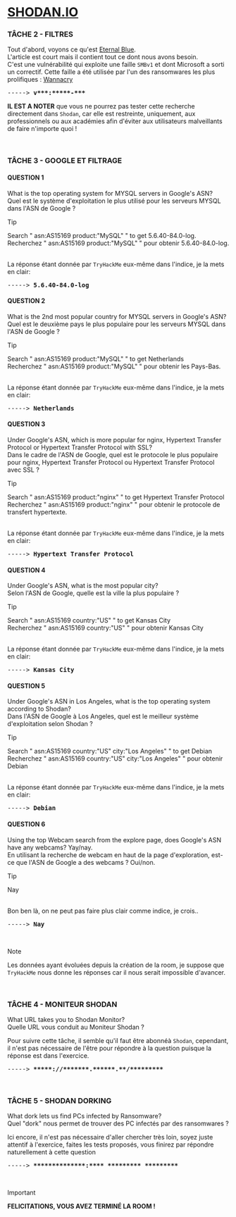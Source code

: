 # **[SHODAN.IO](https://tryhackme.com/r/room/shodan)**

### TÂCHE 2 - FILTRES

Tout d'abord, voyons ce qu'est [Eternal Blue](https://fr.wikipedia.org/wiki/EternalBlue).
<br>L'article est court mais il contient tout ce dont nous avons besoin.
<br>C'est une vulnérabilité qui exploite une faille `SMBv1` et dont Microsoft a sorti un correctif. Cette faille a été utilisée par l'un des ransomwares les plus prolifiques : [Wannacry](https://fr.wikipedia.org/wiki/WannaCry)

<pre>
-----> <b>v***:*****-***</b>
</pre>

**IL EST A NOTER** que vous ne pourrez pas tester cette recherche directement dans `Shodan`, car elle est restreinte, uniquement, aux professionnels ou aux académies afin d'éviter aux utilisateurs malveillants de faire n'importe quoi !

<br>

### TÂCHE 3 - GOOGLE ET FILTRAGE
#### QUESTION 1

What is the top operating system for MYSQL servers in Google's ASN?
<br>Quel est le système d'exploitation le plus utilisé pour les serveurs MYSQL dans l'ASN de Google ? 

> [!TIP]
> Search " asn:AS15169 product:"MySQL" " to get 5.6.40-84.0-log.
> <br>Recherchez " asn:AS15169 product:"MySQL" " pour obtenir 5.6.40-84.0-log.

<br>La réponse étant donnée par `TryHackMe` eux-même dans l'indice, je la mets en clair:

<pre>
-----> <b>5.6.40-84.0-log</b>
</pre>

#### QUESTION 2

What is the 2nd most popular country for MYSQL servers in Google's ASN?
<br>Quel est le deuxième pays le plus populaire pour les serveurs MYSQL dans l'ASN de Google ?

> [!TIP]
> Search " asn:AS15169 product:"MySQL" " to get Netherlands
> <br>Recherchez " asn:AS15169 product:"MySQL" " pour obtenir les Pays-Bas.

<br>La réponse étant donnée par `TryHackMe` eux-même dans l'indice, je la mets en clair:

<pre>
-----> <b>Netherlands</b>
</pre>

#### QUESTION 3

Under Google's ASN, which is more popular for nginx, Hypertext Transfer Protocol or Hypertext Transfer Protocol with SSL?
<br>Dans le cadre de l'ASN de Google, quel est le protocole le plus populaire pour nginx, Hypertext Transfer Protocol ou Hypertext Transfer Protocol avec SSL ?

> [!TIP]
> Search " asn:AS15169 product:"nginx" " to get Hypertext Transfer Protocol
> <br>Recherchez " asn:AS15169 product:"nginx" " pour obtenir le protocole de transfert hypertexte.

<br>La réponse étant donnée par `TryHackMe` eux-même dans l'indice, je la mets en clair:

<pre>
-----> <b>Hypertext Transfer Protocol</b>
</pre>

#### QUESTION 4

Under Google's ASN, what is the most popular city?
<br>Selon l'ASN de Google, quelle est la ville la plus populaire ?

> [!TIP]
> Search " asn:AS15169 country:"US" " to get Kansas City
> <br>Recherchez " asn:AS15169 country:"US" " pour obtenir Kansas City

<br>La réponse étant donnée par `TryHackMe` eux-même dans l'indice, je la mets en clair:

<pre>
-----> <b>Kansas City</b>
</pre>

#### QUESTION 5

Under Google's ASN in Los Angeles, what is the top operating system according to Shodan?
<br>Dans l'ASN de Google à Los Angeles, quel est le meilleur système d'exploitation selon Shodan ?

> [!TIP]
> Search " asn:AS15169 country:"US" city:"Los Angeles" " to get Debian
> <br>Recherchez " asn:AS15169 country:"US" city:"Los Angeles" " pour obtenir Debian

<br>La réponse étant donnée par `TryHackMe` eux-même dans l'indice, je la mets en clair:

<pre>
-----> <b>Debian</b>
</pre>

#### QUESTION 6

Using the top Webcam search from the explore page, does Google's ASN have any webcams? Yay/nay.
<br>En utilisant la recherche de webcam en haut de la page d'exploration, est-ce que l'ASN de Google a des webcams ? Oui/non.

> [!TIP]
> Nay

<br>Bon ben là, on ne peut pas faire plus clair comme indice, je crois..

<pre>
-----> <b>Nay</b>
</pre>

<br>

> [!NOTE]
>Les données ayant évoluées depuis la création de la room, je suppose que `TryHackMe` nous donne les réponses car il nous serait impossible d'avancer.

<br>

### TÂCHE 4 - MONITEUR SHODAN

What URL takes you to Shodan Monitor?
<br>Quelle URL vous conduit au Moniteur Shodan ?

Pour suivre cette tâche, il semble qu'il faut être abonnéà `Shodan`, cependant, il n'est pas nécessaire de l'être pour répondre à la question puisque la réponse est dans l'exercice.

<pre>
-----> <b>*****://*******.******.**/*********</b>
</pre>

<br>

### TÂCHE 5 - SHODAN DORKING

What dork lets us find PCs infected by Ransomware?
<br>Quel "dork" nous permet de trouver des PC infectés par des ransomwares ?

Ici encore, il n'est pas nécessaire d'aller chercher très loin, soyez juste attentif à l'exercice, faites les tests proposés, vous finirez par répondre naturellement à cette question

<pre>
-----> <b>**************:**** ********* *********</b>
</pre>

<br>

> [!IMPORTANT]
> **FELICITATIONS, VOUS AVEZ TERMINÉ LA ROOM !**
